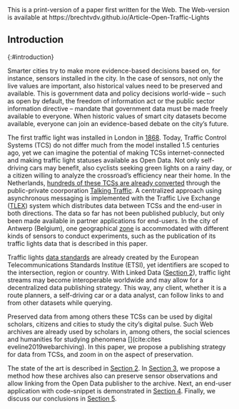<div class="printonly">This is a print-version of a paper first written for the Web. The Web-version is available at https://brechtvdv.github.io/Article-Open-Traffic-Lights</div>

## Introduction
{:#introduction}

Smarter cities try to make more evidence-based decisions based on, for instance, sensors installed in the city.
In the case of sensors, not only the live values are important, also historical values need to be preserved and available.
This is government data and policy decisions world-wide – such as open by default, the freedom of information act or the public sector information directive – mandate that government data must be made freely available to everyone.
When historic values of smart city datasets become available, everyone can join an evidence-based debate on the city’s future.

The first traffic light was installed in London in [1868](https://en.wikipedia.org/wiki/Traffic_light).
Today, Traffic Control Systems (TCS) do not differ much from the model installed 1.5 centuries ago, yet we can imagine the potential of making TCSs internet-connected and making traffic light statuses available as Open Data.
Not only self-driving cars may benefit, also cyclists seeking green lights on a rainy day, or a citizen willing to analyze the crossroad’s efficiency near their home.
In the Netherlands, [hundreds of these TCSs are already converted](http://www.nm-magazine.nl/artikelen/talking-traffic-applicaties-voor-de-ivri/) through the public-private coorporation [Talking Traffic](https://www.talking-traffic.com/nl/).
A centralized approach using asynchronous messaging is implemented with the Traffic Live Exchange ([TLEX](https://www.talking-traffic.com/nl/nieuws/stem-op-tlex)) system which distributes data between TCSs and the end-user in both directions.
The data so far has not been published publucly, but only been made available in partner applications for end-users.
In the city of Antwerp (Belgium), one geographical [zone](https://www.imeccityofthings.be/nl/smart-zone) is accommodated with different kinds of sensors to conduct experiments, such as the publication of its traffic lights data that is described in this paper.

Traffic lights [data standards](https://www.etsi.org/deliver/etsi_ts/103300_103399/103301/01.02.01_60/ts_103301v010201p.pdf) are already created by the European Telecommunications Standards Institue (ETSI), yet identifiers are scoped to the intersection, region or country. With Linked Data ([Section 2]()), traffic light streams may become interoperable worldwide and may allow for a decentralized data publishing strategy.
This way, any client, whether it is a route planners, a self-driving car or a data analyst, can follow links to and from other datasets while querying.

Preserved data from among others these TCSs can be used by digital scholars, citizens and cities to study the city’s digital pulse.
Such Web archives are already used by scholars in, among others, the social sciences and humanities for studying phenomena [](cite:cites eveline2019webarchiving).
In this paper, we propose a publishing strategy for data from TCSs, and zoom in on the aspect of preservation.

The state of the art is described in [Section 2](#background).
In [Section 3](#preservation), we propose a method how these archives also can preserve sensor observations and allow linking from the Open Data publisher to the archive.
Next, an end-user application with code-snippet is demonstrated in [Section 4](#demonstrator).
Finally, we discuss our conclusions in [Section 5](#conclusion).
